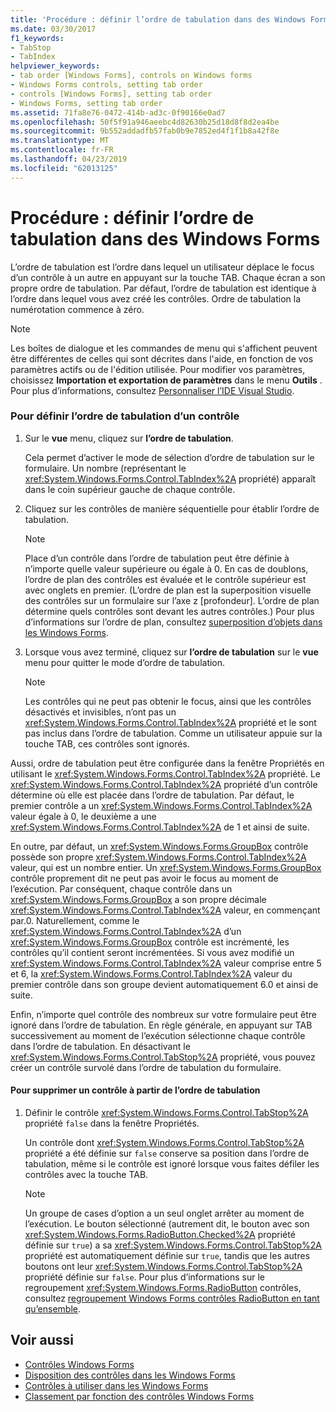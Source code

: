```yaml
---
title: 'Procédure : définir l’ordre de tabulation dans des Windows Forms'
ms.date: 03/30/2017
f1_keywords:
- TabStop
- TabIndex
helpviewer_keywords:
- tab order [Windows Forms], controls on Windows forms
- Windows Forms controls, setting tab order
- controls [Windows Forms], setting tab order
- Windows Forms, setting tab order
ms.assetid: 71fa8e76-0472-414b-ad3c-0f90166e0ad7
ms.openlocfilehash: 50f5f91a946aeebc4d82630b25d18d8f8d2ea4be
ms.sourcegitcommit: 9b552addadfb57fab0b9e7852ed4f1f1b8a42f8e
ms.translationtype: MT
ms.contentlocale: fr-FR
ms.lasthandoff: 04/23/2019
ms.locfileid: "62013125"
---
```

# <a name="how-to-set-the-tab-order-on-windows-forms"></a>Procédure : définir l’ordre de tabulation dans des Windows Forms
L’ordre de tabulation est l’ordre dans lequel un utilisateur déplace le focus d’un contrôle à un autre en appuyant sur la touche TAB. Chaque écran a son propre ordre de tabulation. Par défaut, l’ordre de tabulation est identique à l’ordre dans lequel vous avez créé les contrôles. Ordre de tabulation la numérotation commence à zéro.  
  
> [!NOTE]
>  Les boîtes de dialogue et les commandes de menu qui s'affichent peuvent être différentes de celles qui sont décrites dans l'aide, en fonction de vos paramètres actifs ou de l'édition utilisée. Pour modifier vos paramètres, choisissez **Importation et exportation de paramètres** dans le menu **Outils** . Pour plus d’informations, consultez [Personnaliser l’IDE Visual Studio](/visualstudio/ide/personalizing-the-visual-studio-ide).  
  
### <a name="to-set-the-tab-order-of-a-control"></a>Pour définir l’ordre de tabulation d’un contrôle  
  
1. Sur le **vue** menu, cliquez sur **l’ordre de tabulation**.  
  
     Cela permet d’activer le mode de sélection d’ordre de tabulation sur le formulaire. Un nombre (représentant le <xref:System.Windows.Forms.Control.TabIndex%2A> propriété) apparaît dans le coin supérieur gauche de chaque contrôle.  
  
2. Cliquez sur les contrôles de manière séquentielle pour établir l’ordre de tabulation.  
  
    > [!NOTE]
    >  Place d’un contrôle dans l’ordre de tabulation peut être définie à n’importe quelle valeur supérieure ou égale à 0. En cas de doublons, l’ordre de plan des contrôles est évaluée et le contrôle supérieur est avec onglets en premier. (L’ordre de plan est la superposition visuelle des contrôles sur un formulaire sur l’axe z [profondeur]. L’ordre de plan détermine quels contrôles sont devant les autres contrôles.) Pour plus d’informations sur l’ordre de plan, consultez [superposition d’objets dans les Windows Forms](how-to-layer-objects-on-windows-forms.md).  
  
3. Lorsque vous avez terminé, cliquez sur **l’ordre de tabulation** sur le **vue** menu pour quitter le mode d’ordre de tabulation.  
  
    > [!NOTE]
    >  Les contrôles qui ne peut pas obtenir le focus, ainsi que les contrôles désactivés et invisibles, n’ont pas un <xref:System.Windows.Forms.Control.TabIndex%2A> propriété et le sont pas inclus dans l’ordre de tabulation. Comme un utilisateur appuie sur la touche TAB, ces contrôles sont ignorés.  
  
 Aussi, ordre de tabulation peut être configurée dans la fenêtre Propriétés en utilisant le <xref:System.Windows.Forms.Control.TabIndex%2A> propriété. Le <xref:System.Windows.Forms.Control.TabIndex%2A> propriété d’un contrôle détermine où elle est placée dans l’ordre de tabulation. Par défaut, le premier contrôle a un <xref:System.Windows.Forms.Control.TabIndex%2A> valeur égale à 0, le deuxième a une <xref:System.Windows.Forms.Control.TabIndex%2A> de 1 et ainsi de suite.  
  
 En outre, par défaut, un <xref:System.Windows.Forms.GroupBox> contrôle possède son propre <xref:System.Windows.Forms.Control.TabIndex%2A> valeur, qui est un nombre entier. Un <xref:System.Windows.Forms.GroupBox> contrôle proprement dit ne peut pas avoir le focus au moment de l’exécution. Par conséquent, chaque contrôle dans un <xref:System.Windows.Forms.GroupBox> a son propre décimale <xref:System.Windows.Forms.Control.TabIndex%2A> valeur, en commençant par.0. Naturellement, comme le <xref:System.Windows.Forms.Control.TabIndex%2A> d’un <xref:System.Windows.Forms.GroupBox> contrôle est incrémenté, les contrôles qu’il contient seront incrémentées. Si vous avez modifié un <xref:System.Windows.Forms.Control.TabIndex%2A> valeur comprise entre 5 et 6, la <xref:System.Windows.Forms.Control.TabIndex%2A> valeur du premier contrôle dans son groupe devient automatiquement 6.0 et ainsi de suite.  
  
 Enfin, n’importe quel contrôle des nombreux sur votre formulaire peut être ignoré dans l’ordre de tabulation. En règle générale, en appuyant sur TAB successivement au moment de l’exécution sélectionne chaque contrôle dans l’ordre de tabulation. En désactivant le <xref:System.Windows.Forms.Control.TabStop%2A> propriété, vous pouvez créer un contrôle survolé dans l’ordre de tabulation du formulaire.  
  
#### <a name="to-remove-a-control-from-the-tab-order"></a>Pour supprimer un contrôle à partir de l’ordre de tabulation  
  
1. Définir le contrôle <xref:System.Windows.Forms.Control.TabStop%2A> propriété `false` dans la fenêtre Propriétés.  
  
     Un contrôle dont <xref:System.Windows.Forms.Control.TabStop%2A> propriété a été définie sur `false` conserve sa position dans l’ordre de tabulation, même si le contrôle est ignoré lorsque vous faites défiler les contrôles avec la touche TAB.  
  
    > [!NOTE]
    >  Un groupe de cases d’option a un seul onglet arrêter au moment de l’exécution. Le bouton sélectionné (autrement dit, le bouton avec son <xref:System.Windows.Forms.RadioButton.Checked%2A> propriété définie sur `true`) a sa <xref:System.Windows.Forms.Control.TabStop%2A> propriété est automatiquement définie sur `true`, tandis que les autres boutons ont leur <xref:System.Windows.Forms.Control.TabStop%2A> propriété définie sur `false`. Pour plus d’informations sur le regroupement <xref:System.Windows.Forms.RadioButton> contrôles, consultez [regroupement Windows Forms contrôles RadioButton en tant qu’ensemble](how-to-group-windows-forms-radiobutton-controls-to-function-as-a-set.md).  
  
## <a name="see-also"></a>Voir aussi

- [Contrôles Windows Forms](index.md)
- [Disposition des contrôles dans les Windows Forms](arranging-controls-on-windows-forms.md)
- [Contrôles à utiliser dans les Windows Forms](controls-to-use-on-windows-forms.md)
- [Classement par fonction des contrôles Windows Forms](windows-forms-controls-by-function.md)
